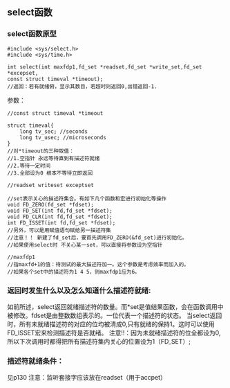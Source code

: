 select函数
--------
### select函数原型 ###

```
#include <sys/select.h>
#include <sys/time.h>

int select(int maxfdp1,fd_set *readset,fd_set *write_set,fd_set *excepset,
const struct timeval *timeout);
//返回：若有就绪俯，显示其数目，若超时则返回0,出错返回-1.
```

参数：

```
//const struct timeval *timeout

struct timeval{
    long tv_sec; //seconds
    long tv_usec; //microseconds
}
//对*timeout的三种取值：
//1.空指针 永远等待直到有描述符就绪
//2.等待一定时间
//3.全部设为0 根本不等待立即返回

```

```
//readset writeset exceptset

//set表示关心的描述符集合。有如下几个函数和宏进行初始化等操作
void FD_ZERO(fd_set *fdset);
void FD_SET(int fd,fd_set *fdset);
void FD_CLR(int fd,fd_set *fdset);
int FD_ISSET(int fd,fd_set *fdset);
//另外，可以是用赋值语句赋给另一描述符集
//注意！！ 新建了fd_set后，要首先调用FD_ZERO(&fd_set)进行初始化。
//如果使用select时 不关心某一set，可以直接将参数设为空指针
```
```
//maxfdp1
//指maxfd+1的值：待测试的最大描述符加一。这个参数是考虑效率而加入的。
//如果各个set中的描述符为1 4 5，则maxfdp1应为6。
```


### 返回时发生什么以及怎么知道什么描述符就绪: ###

如前所述，select返回就绪描述符的数量。而*set是值结果函数，会在函数调用中被修改。fdset是由整数数组表示的。一位代表一个描述符的状态。
当select返回时，所有未就绪描述符的对应的位均被清成0,只有就绪的保持1。这时可以使用FD_ISSET宏来检测描述符是否就绪。
注意!!：因为未就绪描述符的位全都设为0,所以下次调用时都得把所有描述符集内关心的位置设为1（FD_SET）;

### 描述符就绪条件： ###
见p130
注意：监听套接字应该放在readset（用于accpet）